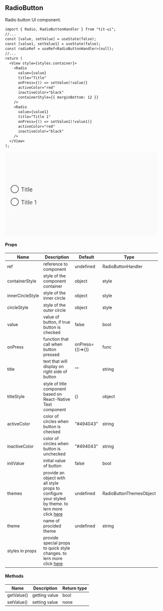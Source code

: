 ## RadioButton

Radio button UI component.

```tsx
import { Radio, RadioButtonHandler } from "tit-ui";
//...
const [value, setValue] = useState(false);
const [value1, setValue1] = useState(false);
const radioRef = useRef<RadioButtonHandler>(null);
//...
return (
  <View style={styles.container}>
    <Radio
      value={value}
      title="Title"
      onPress={() => setValue(!value)}
      activeColor="red"
      inactiveColor="black"
      containerStyle={{ marginBottom: 12 }}
    />
    <Radio
      value={value1}
      title="Title 1"
      onPress={() => setValue1(!value1)}
      activeColor="red"
      inactiveColor="black"
    />
  </View>
);
```

![alt radio](https://github.com/blnaxblachbl/tit-ui/blob/main/gifs/radioButtons.gif?raw=true)

#### Props

| Name             | Description                                                                                                                 | Default          | Type                    |
| ---------------- | --------------------------------------------------------------------------------------------------------------------------- | ---------------- | ----------------------- |
| ref              | reference to component                                                                                                      | undefined        | RadioButtonHandler      |
| containerStyle   | style of the component container                                                                                            | object           | style                   |
| innerCircleStyle | style of the inner circle                                                                                                   | object           | style                   |
| circleStyle      | style of the outer circle                                                                                                   | object           | style                   |
| value            | value of button, if true button is checked                                                                                  | false            | bool                    |
| onPress          | function that call when button pressed                                                                                      | onPress={()=>{}} | func                    |
| title            | text that will display on right side of button                                                                              | ""               | string                  |
| titleStyle       | style of title component based on React-Native Text component                                                               | {}               | object                  |
| activeColor      | color of circles when button is checked                                                                                     | "#494043"        | string                  |
| inactiveColor    | color of circles when button is unchecked                                                                                   | "#494043"        | string                  |
| initValue        | initial value of button                                                                                                     | false            | bool                    |
| themes           | provide an object with all style props to configure your styled by theme. to lern more click [here](https://tit.dev/themes) | undefined        | RadioButtonThemesObject |
| theme            | name of procided theme                                                                                                      | undefined        | string                  |
| styles in props  | provide special props to quick style changes. to lern more click [here](https://tit.dev/styles)                             |                  |                         |

#### Methods

| Name       | Description   | Return type |
| ---------- | ------------- | ----------- |
| getValue() | getting value | bool        |
| setValue() | setting value | none        |
